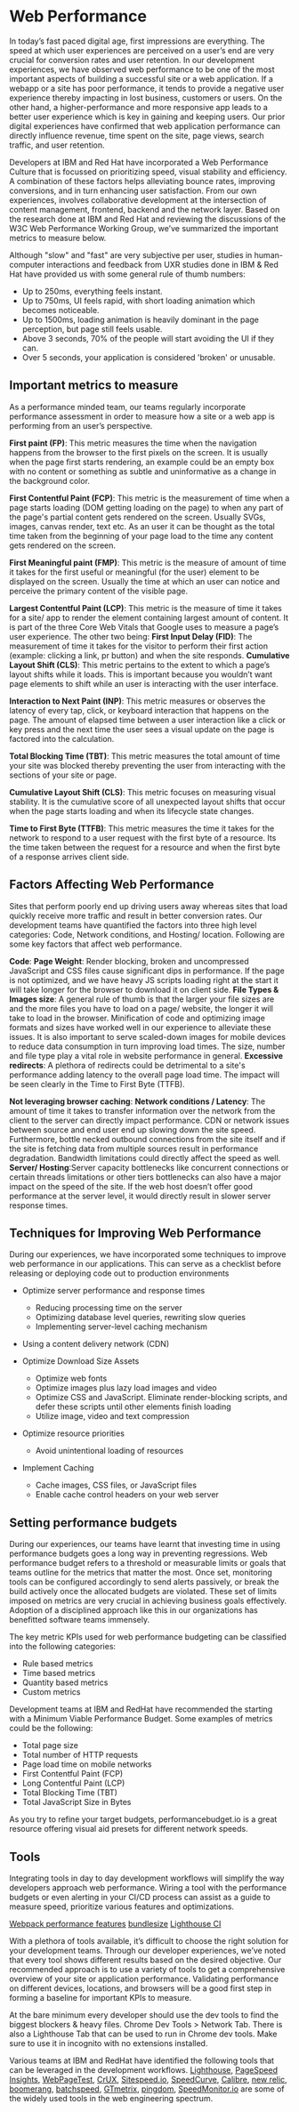 # Web Performance

In today’s fast paced digital age, first impressions are everything. The speed at which user experiences are perceived on a user’s end are very crucial for conversion rates and user retention. In our development experiences, we have observed web performance to be one of the most important aspects of building a successful site or a web application. If a webapp or a site has poor performance, it tends to provide a negative user experience thereby impacting in lost business, customers or users. On the other hand, a higher-performance and more responsive app leads to a better user experience which is key in gaining and keeping users. Our prior digital experiences have confirmed that web application performance can directly influence revenue, time spent on the site, page views, search traffic, and user retention.

Developers at IBM and Red Hat have incorporated a Web Performance Culture that is focussed on prioritizing speed, visual stability and efficiency. A combination of these factors helps alleviating bounce rates, improving conversions, and in turn enhancing user satisfaction. From our own experiences, involves collaborative development at the intersection of content management, frontend, backend and the network layer. Based on the research done at IBM and Red Hat and reviewing the discussions of the W3C Web Performance Working Group, we’ve summarized the important metrics to measure below.

Although "slow" and "fast" are very subjective per user, studies in human-computer interactions and feedback from UXR studies done in IBM & Red Hat have provided us with some general rule of thumb numbers:

- Up to 250ms, everything feels instant.
- Up to 750ms, UI feels rapid, with short loading animation which becomes noticeable.
- Up to 1500ms, loading animation is heavily dominant in the page perception, but page still feels usable.
- Above 3 seconds, 70% of the people will start avoiding the UI if they can.
- Over 5 seconds, your application is considered 'broken' or unusable.

## Important metrics to measure

As a performance minded team, our teams regularly incorporate performance assessment in order to measure how a site or a web app is performing from an user’s perspective.

**First paint (FP)**: This metric measures the time when the navigation happens from the browser to the first pixels on the screen. It is usually when the page first starts rendering, an example could be an empty box with no content or something as subtle and uninformative as a change in the background color.

**First Contentful Paint (FCP)**:  This metric is the measurement of time when a page starts loading (DOM getting loading on the page) to when any part of the page's partial content gets rendered on the screen. Usually SVGs, images, canvas render, text etc. As an user it can be thought as the total time taken from the beginning of your page load to the time any content gets rendered on the screen.

**First Meaningful paint (FMP)**: This metric is the measure of amount of time it takes for the first useful or meaningful (for the user) element to be displayed on the screen. Usually the time at which an user can notice and perceive the primary content of the visible page.

**Largest Contentful Paint (LCP)**: This metric is the measure of time it takes for a site/ app to render the element containing largest amount of content. It is part of the three Core Web Vitals that Google uses to measure a page’s user experience. The other two being:
    **First Input Delay (FID)**: The measurement of time it takes for the visitor to perform their first action (example: clicking a link, pr button) and when the site responds.
    **Cumulative Layout Shift (CLS)**: This metric pertains to the extent to which a page’s layout shifts while it loads. This is important because you wouldn’t want page elements to shift while an user is interacting with the user interface.

**Interaction to Next Paint (INP)**: This metric measures or observes the latency of every tap, click, or keyboard interaction that happens on the page. The amount of elapsed time between a user interaction like a click or key press and the next time the user sees a visual update on the page is factored into the calculation.

**Total Blocking Time (TBT)**: This metric measures the total amount of time your site was blocked thereby preventing the user from interacting with the sections of your site or page.

**Cumulative Layout Shift (CLS)**: This metric focuses on measuring visual stability. It is the cumulative score of all unexpected layout shifts that occur when the page starts loading and when its lifecycle state changes.

**Time to First Byte (TTFB)**: This metric measures the time it takes for the network to respond to a user request with the first byte of a resource. Its the time taken between the request for a resource and when the first byte of a response arrives client side.

## Factors Affecting Web Performance

Sites that perform poorly end up driving users away whereas sites that load quickly receive more traffic and result in better conversion rates. Our development teams have quantified the factors into three high level categories: Code, Network conditions, and Hosting/ location. Following are some key factors that affect web performance.

**Code**:
    **Page Weight**: Render blocking, broken and uncompressed JavaScript and CSS files cause significant dips in performance. If the page is not optimized, and we have heavy JS scripts loading right at the start it will take longer for the browser to download it on client side.
    **File Types & Images size**: A general rule of thumb is that the larger your file sizes are and the more files you have to load on a page/ website, the longer it will take to load in the browser. Minification of code and optimizing image formats and sizes have worked well in our experience to alleviate these issues. It is also important to serve scaled-down images for mobile devices to reduce data consumption in turn improving load times. The size, number and file type play a vital role in website performance in general.
    **Excessive redirects**: A plethora of redirects could be detrimental to a site's performance adding latency to the overall page load time. The impact will be seen clearly in the Time to First Byte (TTFB).

**Not leveraging browser caching**:
    **Network conditions / Latency**: The amount of time it takes to transfer information over the network from the client to the server can directly impact performance. CDN or network issues between source and end user end up slowing down the site speed. Furthermore, bottle necked outbound connections from the site itself and if the site is fetching data from multiple sources result in performance degradation. Bandwidth limitations could directly affect the speed as well.
    **Server/ Hosting**:Server capacity bottlenecks like concurrent connections or certain threads limitations or other tiers bottlenecks can also have a major impact on the speed of the site.
    If the web host doesn’t offer good performance at the server level, it would directly result in slower server response times.

## Techniques for Improving Web Performance

During our experiences, we have incorporated some techniques to improve web performance in our applications. This can serve as a checklist before releasing or deploying code out to production environments

- Optimize server performance and response times
  - Reducing processing time on the server
  - Optimizing database level queries, rewriting slow queries
  - Implementing server-level caching mechanism

- Using a content delivery network (CDN)

- Optimize Download Size Assets
  - Optimize web fonts
  - Optimize images plus lazy load images and video
  - Optimize CSS and JavaScript. Eliminate render-blocking scripts, and defer these scripts until other elements finish loading
  - Utilize image, video and text compression

- Optimize resource priorities
  - Avoid unintentional loading of resources

- Implement Caching
  - Cache images, CSS files, or JavaScript files
  - Enable cache control headers on your web server

## Setting performance budgets

During our experiences, our teams have learnt that investing time in using performance budgets goes a long way in preventing regressions. Web performance budget refers to a threshold or measurable limits or goals that teams outline for the metrics that matter the most. Once set, monitoring tools can be configured accordingly to send alerts passively, or break the build actively once the allocated budgets are violated. These set of limits imposed on metrics are very crucial in achieving business goals effectively. Adoption of a disciplined approach like this in our organizations has benefitted software teams immensely.

The key metric KPIs used for web performance budgeting can be classified into the following categories:

- Rule based metrics
- Time based metrics
- Quantity based metrics
- Custom metrics

Development teams at IBM and RedHat have recommended the starting with a Minimum Viable Performance Budget. Some examples of metrics could be the following:

- Total page size
- Total number of HTTP requests
- Page load time on mobile networks
- First Contentful Paint (FCP)
- Long Contentful Paint (LCP)
- Total Blocking Time (TBT)
- Total JavaScript Size in Bytes

As you try to refine your target budgets, performancebudget.io is a great resource offering visual aid presets for different network speeds.

## Tools

Integrating tools in day to day development workflows will simplify the way developers approach web performance. Wiring a tool with the performance budgets or even alerting in your CI/CD process can assist as a guide to measure speed, prioritize various features and optimizations.

[Webpack performance features](https://webpack.js.org/configuration/performance/)
[bundlesize](https://github.com/siddharthkp/bundlesize)
[Lighthouse CI](https://github.com/GoogleChrome/lighthouse-ci)

With a plethora of tools available, it’s difficult to choose the right solution for your development teams. Through our developer experiences, we’ve noted that every tool shows different results based on the desired objective. Our recommended approach is to use a variety of tools to get a comprehensive overview of your site or application performance. Validating performance on different devices, locations, and browsers will be a good first step in forming a baseline for important KPIs to measure.

At the bare minimum every developer should use the dev tools to find the biggest blockers & heavy files. Chrome Dev Tools > Network Tab. There is also a Lighthouse Tab that can be used to run in Chrome dev tools. Make sure to use it in incognito with no extensions installed.

Various teams at IBM and RedHat have identified the following tools that can be leveraged in the development workflows. [Lighthouse](https://developer.chrome.com/docs/lighthouse/overview), [PageSpeed Insights](https://pagespeed.web.dev/), [WebPageTest](https://www.webpagetest.org/), [CrUX](https://developer.chrome.com/docs/crux), [Sitespeed.io](https://www.sitespeed.io/), [SpeedCurve](https://www.speedcurve.com/), [Calibre](https://calibreapp.com/), [new relic](https://newrelic.com/), [boomerang](https://github.com/akamai/boomerang), [batchspeed](https://batchspeed.com.atlaq.com/), [GTmetrix](https://gtmetrix.com/), [pingdom](https://www.pingdom.com/), [SpeedMonitor.io](https://speedmonitor.io/) are some of the widely used tools in the web engineering spectrum.
